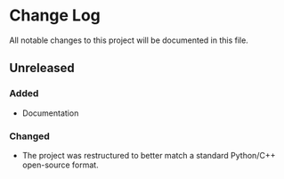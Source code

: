 # Change Log
All notable changes to this project will be documented in this file.

## Unreleased
### Added
- Documentation

### Changed
- The project was restructured to better match a standard Python/C++
  open-source format.



